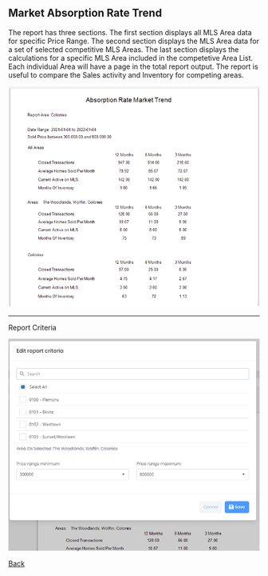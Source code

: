 ## Market Absorption Rate Trend

The report has three sections. The first section displays all MLS Area data for specific Price Range. The second section displays the MLS Area data for a set of selected competitive MLS Areas. The last section displays the calculations for a specific MLS Area included in the competetive Area List. Each individual Area will have a page in the total report output. The report is useful to compare the Sales activity and Inventory for competing areas.

![market_absorption_rate](../../images/reda_rpt_market_absorption_rate.PNG)

***
Report Criteria

![market_absorption_rate_criteria](../../images/reda_rpt_market_absorption_rate_criteria.PNG)

[Back](../report-types.md)
